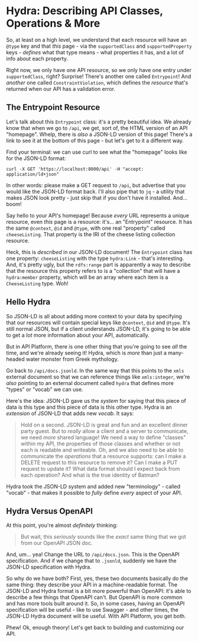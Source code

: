 # Hydra: Describing API Classes, Operations & More

So, at least on a high level, we understand that each resource will have an `@type`
key and that *this* page - via the `supportedClass` and `supportedProperty` keys -
*defines* what that type means - what properties it has, and a lot of info about
each property.

Right now, we only have one API resource, so we only have one entry under
`supportedClass`, right? Surprise! There's another one called `Entrypoint`!
And *another* one called `ConstraintViolation`, which defines the *resource* that's
returned when our API has a validation error.

## The Entrypoint Resource

Let's talk about this `Entrypoint` class: it's a pretty beautiful idea. We already
know that when we go to `/api`, we get, sort of, the HTML version of an API
"homepage". Whelp, there is *also* a JSON-LD version of this page! There's a link
to see it at the bottom of this page - but let's get to it a different way.

Find your terminal: we can use curl to see what the "homepage" looks like for the
JSON-LD format:

```terminal
curl -X GET 'https://localhost:8000/api' -H "accept: application/ld+json"
```

In other words: please make a GET request to `/api`, but advertise that you would
like the JSON-LD format back. I'll also pipe that to `jq` - a utility that makes
JSON look pretty - just skip that if you don't have it installed. And... boom!

Say hello to your API's homepage! Because *every* URL represents a unique resource,
even *this* page is a resource: it's... an "Entrypoint" resource. It has the same
`@context`, `@id` and `@type`, with one real "property" called `cheeseListing`.
That property is the IRI of the cheese listing collection resource.

Heck, this is *described* in our JSON-LD document! The `Entrypoint` class has
one property: `cheeseListing` with the type `hydra:Link` - that's interesting.
And, it's pretty ugly, but the `rdfs:range` part is apparently a way to describe
that the resource this property refers to is a "collection" that will have a
`hydra:member` property, which will be an array where each item is a
`CheeseListing` type. Woh!

## Hello Hydra

So JSON-LD is all about adding more context to your data by specifying that our
resources will contain special keys like `@context`, `@id` and `@type`. It's
still normal JSON, but if a client understands JSON-LD, it's going to be able to
get a *lot* more information about your API, automatically.

But in API Platform, there is one other thing that you're going to see *all* the
time, and we're already seeing it! Hydra, which is *more* than just a many-headed
water monster from Greek mythology.

Go back to `/api/docs.jsonld`. In the same way that this points to the
`xmls` external document so that we can reference things like `xmls:integer`,
we're *also* pointing to an external document called `hydra` that defines more
"types" or "vocab" we can use.

Here's the idea: JSON-LD gave us the *system* for saying that this piece of data
is this type and this piece of data is this other type. Hydra is an *extension*
of JSON-LD that adds new *vocab*. It says:

> Hold on a second. JSON-LD is great and fun and an excellent dinner party guest.
> But to *really* allow a client and a server to communicate, we need *more*
> shared language! We need a way to define "classes" within my API, the properties
> of those classes and whether or not each is readable and writeable. Oh, and we
> also need to be able to communicate the *operations* that a resource supports:
> can I make a DELETE request to this resource to remove it? Can I make a PUT
> request to update it? What data format should I expect back from each operation?
> And what is the true identity of Batman?

Hydra took the JSON-LD system and added new "terminology" - called "vocab" - that
makes it possible to *fully* define *every* aspect of your API.

## Hydra Versus OpenAPI

At this point, you're almost *definitely* thinking:

> But wait, this *seriously* sounds like the *exact* same thing that we got
> from our OpenAPI JSON doc.

And, um... yea! Change the URL to `/api/docs.json`. This is the OpenAPI specification.
And if we change that to `.jsonld`, suddenly we have the JSON-LD specification
with Hydra.

So why do we have both? First, yes, these two documents basically do the
same thing: they describe your API in a machine-readable format. The JSON-LD and
Hydra format is a bit more powerful than OpenAPI: it's able to describe a few
things that OpenAPI can't. But OpenAPI is more common and has more tools built
around it. So, in some cases, having an OpenAPI specification will be useful - like
to use Swagger - and other times, the JSON-LD Hydra document will be useful. With
API Platform, you get both.

Phew! Ok, enough theory! Let's get back to building and customizing our API.
